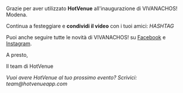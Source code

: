 Grazie per aver utilizzato **HotVenue** all'inaugurazione di VIVANACHOS! Modena. 

Continua a festeggiare e **condividi il video** con i tuoi amici: ${HASHTAG}$

Puoi anche seguire tutte le novità di VIVANACHOS! su [Facebook](https://www.facebook.com/VivaNachosItalia/) e [Instagram](https://www.instagram.com/vivanachos/).

A presto, 

Il team di HotVenue


_Vuoi avere HotVenue al tuo prossimo evento? Scrivici: team@hotvenueapp.com_
